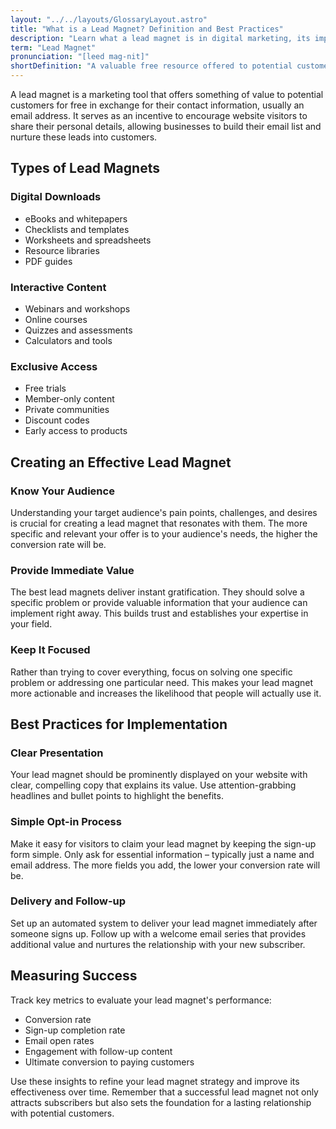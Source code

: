 ```yaml
---
layout: "../../layouts/GlossaryLayout.astro"
title: "What is a Lead Magnet? Definition and Best Practices"
description: "Learn what a lead magnet is in digital marketing, its importance for lead generation, and how to create effective lead magnets that convert visitors into subscribers."
term: "Lead Magnet"
pronunciation: "[leed mag-nit]"
shortDefinition: "A valuable free resource offered to potential customers in exchange for their contact information, typically used for lead generation and email list building."
---
```


A lead magnet is a marketing tool that offers something of value to potential customers for free in exchange for their contact information, usually an email address. It serves as an incentive to encourage website visitors to share their personal details, allowing businesses to build their email list and nurture these leads into customers.

## Types of Lead Magnets

### Digital Downloads
- eBooks and whitepapers
- Checklists and templates
- Worksheets and spreadsheets
- Resource libraries
- PDF guides

### Interactive Content
- Webinars and workshops
- Online courses
- Quizzes and assessments
- Calculators and tools

### Exclusive Access
- Free trials
- Member-only content
- Private communities
- Discount codes
- Early access to products

## Creating an Effective Lead Magnet

### Know Your Audience
Understanding your target audience's pain points, challenges, and desires is crucial for creating a lead magnet that resonates with them. The more specific and relevant your offer is to your audience's needs, the higher the conversion rate will be.

### Provide Immediate Value
The best lead magnets deliver instant gratification. They should solve a specific problem or provide valuable information that your audience can implement right away. This builds trust and establishes your expertise in your field.

### Keep It Focused
Rather than trying to cover everything, focus on solving one specific problem or addressing one particular need. This makes your lead magnet more actionable and increases the likelihood that people will actually use it.

## Best Practices for Implementation

### Clear Presentation
Your lead magnet should be prominently displayed on your website with clear, compelling copy that explains its value. Use attention-grabbing headlines and bullet points to highlight the benefits.

### Simple Opt-in Process
Make it easy for visitors to claim your lead magnet by keeping the sign-up form simple. Only ask for essential information – typically just a name and email address. The more fields you add, the lower your conversion rate will be.

### Delivery and Follow-up
Set up an automated system to deliver your lead magnet immediately after someone signs up. Follow up with a welcome email series that provides additional value and nurtures the relationship with your new subscriber.

## Measuring Success

Track key metrics to evaluate your lead magnet's performance:
- Conversion rate
- Sign-up completion rate
- Email open rates
- Engagement with follow-up content
- Ultimate conversion to paying customers

Use these insights to refine your lead magnet strategy and improve its effectiveness over time. Remember that a successful lead magnet not only attracts subscribers but also sets the foundation for a lasting relationship with potential customers.